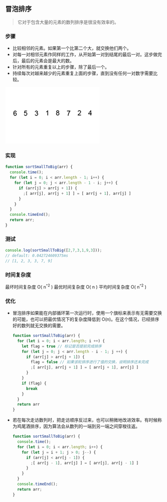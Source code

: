 ## 冒泡排序
> 它对于包含大量的元素的数列排序是很没有效率的。
### 步骤
* 比较相邻的元素。如果第一个比第二个大，就交换他们两个。
* 对每一对相邻元素作同样的工作，从开始第一对到结尾的最后一对。这步做完后，最后的元素会是最大的数。
* 针对所有的元素重复以上的步骤，除了最后一个。
* 持续每次对越来越少的元素重复上面的步骤，直到没有任何一对数字需要比较。

<img src="bubble-sort.gif" alt="bubble-sort">

### 实现
```js
function sortSmallToBig(arr) {
  console.time();
  for (let i = 0; i < arr.length - 1; i++) {
    for (let j = 0; j < arr.length - 1 - i; j++) {
      if (arr[j] > arr[j + 1]) {
        ;[ arr[j], arr[j + 1] ] = [ arr[j + 1], arr[j] ]
      }
    }
  }
  console.timeEnd();
  return arr;
}
```
### 测试
```js
console.log(sortSmallToBig([2,7,3,1,9,3]));
// default: 0.042724609375ms
// [1, 2, 3, 3, 7, 9]
```

### 时间复杂度
最坏时间复杂度	O( n<sup>^2</sup> )
最优时间复杂度	O( n )
平均时间复杂度	O( n<sup>^2</sup> )

### 优化
* 冒泡排序如果能在内部循环第一次运行时，使用一个旗标来表示有无需要交换的可能，也可以把最优情况下的复杂度降低到 O(n)。在这个情况，已经排序好的数列就无交换的需要。
  ```js
  function sortSmallToBig(arr) {
    for (let i = 0; i < arr.length; i ++) {
      let flag = true // 标记是否提前完成排序
      for (let j = 0; j < arr.length - i - 1; j ++) {
        if (arr[j] > arr[j + 1]) {
          flag = false // 如果该轮排序进行了值的交换，说明排序还未完成
          ;[ arr[j], arr[j + 1] ] = [ arr[j + 1], arr[j] ]
        }
      }
      if (flag) {
        break
      }
    }
    return arr
  }
  ```
* 若在每次走访数列时，把走访顺序反过来，也可以稍微地改进效率。有时候称为鸡尾酒排序，因为算法会从数列的一端到另一端之间穿梭往返。
  ```js
  function sortSmallToBig(arr) {
    console.time();
    for (let i = 0; i < arr.length; i++) {
      for (let j = i + 1; j > 0; j--) {
        if (arr[j] < arr[j - 1]) {
          ;[ arr[j - 1], arr[j] ] = [ arr[j], arr[j - 1] ]
        }
      }
    }
    console.timeEnd();
    return arr;
  }
  ```
